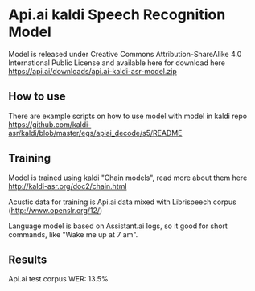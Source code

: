 # Api.ai kaldi Speech Recognition Model

Model is released under Creative Commons Attribution-ShareAlike 4.0 International Public License and available here for download here https://api.ai/downloads/api.ai-kaldi-asr-model.zip

## How to use
There are example scripts on how to use model with model in kaldi repo
https://github.com/kaldi-asr/kaldi/blob/master/egs/apiai_decode/s5/README

## Training
Model is trained using kaldi "Chain models", read more about them here http://kaldi-asr.org/doc2/chain.html

Acustic data for training is Api.ai data mixed with Librispeech corpus (http://www.openslr.org/12/)

Language model is based on Assistant.ai logs, so it good for short commands, like "Wake me up at 7 am".

## Results
Api.ai test corpus WER: 13.5%
